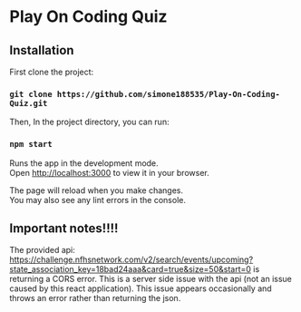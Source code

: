 # Play On Coding Quiz
## Installation

First clone the project:

### `git clone https://github.com/simone188535/Play-On-Coding-Quiz.git`

Then, In the project directory, you can run:
### `npm start`

Runs the app in the development mode.\
Open [http://localhost:3000](http://localhost:3000) to view it in your browser.

The page will reload when you make changes.\
You may also see any lint errors in the console.

## Important notes!!!!

The provided api: https://challenge.nfhsnetwork.com/v2/search/events/upcoming?state_association_key=18bad24aaa&card=true&size=50&start=0 is returning a CORS error. This is a server side issue with the api (not an issue caused by this react application). This issue appears occasionally and throws an error rather than returning the json.